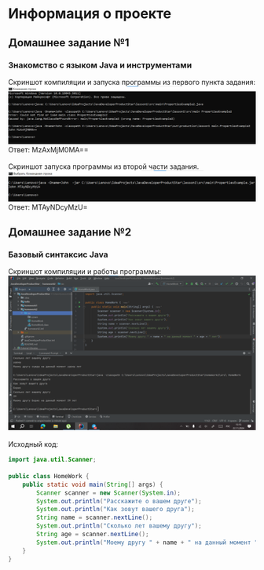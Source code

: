 # Информация о проекте
## Домашнее задание №1
### Знакомство с языком Java и инструментами
Скриншот компиляции и запуска программы из первого пункта задания:
![Скриншот1](https://github.com/SergeyVolko/JavaDeveloper/blob/master/homework1/src/main/screen/%D0%A1%D0%BA%D1%80%D0%B8%D0%BD%D1%88%D0%BE%D1%821.png?raw=true)<br>
Ответ: MzAxMjM0MA==<br><br>
Скриншот запуска программы из второй части задания.
![Скриншот2](https://github.com/SergeyVolko/JavaDeveloper/blob/master/homework1/src/main/screen/%D0%A1%D0%BA%D1%80%D0%B8%D0%BD%D1%88%D0%BE%D1%822.png?raw=true)<br>
Ответ: MTAyNDcyMzU=
## Домашнее задание №2
### Базовый синтаксис Java
Скриншот компиляции и работы программы:
![Скриншот1](https://github.com/SergeyVolko/JavaDeveloper/blob/master/homework2/src/screen/%D0%94%D0%B7%E2%84%962.png?raw=true)<br><br>
Исходный код:
```java
import java.util.Scanner;

public class HomeWork {
    public static void main(String[] args) {
        Scanner scanner = new Scanner(System.in);
        System.out.println("Расскажите о вашем друге");
        System.out.println("Как зовут вашего друга");
        String name = scanner.nextLine();
        System.out.println("Сколько лет вашему другу");
        String age = scanner.nextLine();
        System.out.println("Моему другу " + name + " на данный момент " + age + " лет");
    }
}
```